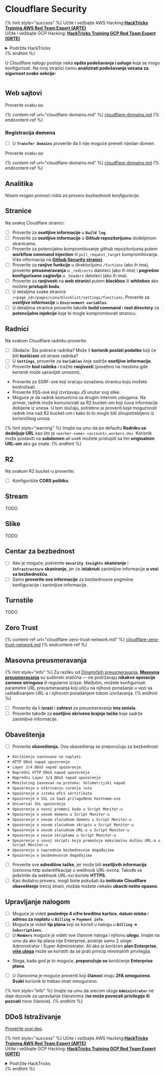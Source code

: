 # Cloudflare Security

{% hint style="success" %}
Učite i vežbajte AWS Hacking:<img src="../../.gitbook/assets/image (1) (1) (1).png" alt="" data-size="line">[**HackTricks Training AWS Red Team Expert (ARTE)**](https://training.hacktricks.xyz/courses/arte)<img src="../../.gitbook/assets/image (1) (1) (1).png" alt="" data-size="line">\
Učite i vežbajte GCP Hacking: <img src="../../.gitbook/assets/image (2).png" alt="" data-size="line">[**HackTricks Training GCP Red Team Expert (GRTE)**<img src="../../.gitbook/assets/image (2).png" alt="" data-size="line">](https://training.hacktricks.xyz/courses/grte)

<details>

<summary>Podržite HackTricks</summary>

* Proverite [**planove pretplate**](https://github.com/sponsors/carlospolop)!
* **Pridružite se** 💬 [**Discord grupi**](https://discord.gg/hRep4RUj7f) ili [**telegram grupi**](https://t.me/peass) ili **nas pratite** na **Twitteru** 🐦 [**@hacktricks\_live**](https://twitter.com/hacktricks_live)**.**
* **Podelite hakerske trikove slanjem PR-ova na** [**HackTricks**](https://github.com/carlospolop/hacktricks) i [**HackTricks Cloud**](https://github.com/carlospolop/hacktricks-cloud) github repozitorijume.

</details>
{% endhint %}

U Cloudflare nalogu postoje neka **opšta podešavanja i usluge** koja se mogu konfigurisati. Na ovoj stranici ćemo **analizirati podešavanja vezana za sigurnost svake sekcije:**

<figure><img src="../../.gitbook/assets/image (117).png" alt=""><figcaption></figcaption></figure>

## Web sajtovi

Proverite svaku sa:

{% content-ref url="cloudflare-domains.md" %}
[cloudflare-domains.md](cloudflare-domains.md)
{% endcontent-ref %}

### Registracija domena

* [ ] U **`Transfer Domains`** proverite da li nije moguće preneti nijedan domen.

Proverite svaku sa:

{% content-ref url="cloudflare-domains.md" %}
[cloudflare-domains.md](cloudflare-domains.md)
{% endcontent-ref %}

## Analitika

_Nisam mogao pronaći ništa za proveru bezbednosti konfiguracije._

## Stranice

Na svakoj Cloudflare stranici:

* [ ] Proverite za **osetljive informacije** u **`Build log`**.
* [ ] Proverite za **osetljive informacije** u **Github repozitorijumu** dodeljenom stranicama.
* [ ] Proverite za potencijalno kompromitovanje github repozitorijuma putem **workflow command injection** ili `pull_request_target` kompromitovanja. Više informacija na [**Github Security stranici**](../github-security/).
* [ ] Proverite za **ranjive funkcije** u direktorijumu `/fuctions` (ako ih ima), proverite **preusmeravanja** u `_redirects` datoteci (ako ih ima) i **pogrešno konfigurisane zaglavlja** u `_headers` datoteci (ako ih ima).
* [ ] Proverite za **ranjivosti** na **web stranici** putem **blackbox** ili **whitebox** ako možete **pristupiti kodu**.
* [ ] U detaljima svake stranice `/<page_id>/pages/view/blocklist/settings/functions`. Proverite za **osetljive informacije** u **`Environment variables`**.
* [ ] U detaljima stranice proverite takođe **build command** i **root directory** za **potencijalne injekcije** koje bi mogle kompromitovati stranicu.

## **Radnici**

Na svakom Cloudflare radniku proverite:

* [ ] Okidače: Šta pokreće radnika? Može li **korisnik poslati podatke** koji će biti **korišćeni** od strane radnika?
* [ ] U **`Settings`**, proverite za **`Variables`** koje sadrže **osetljive informacije**.
* [ ] Proverite **kod radnika** i tražite **ranjivosti** (posebno na mestima gde korisnik može upravljati unosom).
* Proverite za SSRF-ove koji vraćaju označenu stranicu koju možete kontrolisati.
* Proverite XSS-ove koji izvršavaju JS unutar svg slike.
* Moguće je da radnik komunicira sa drugim internim uslugama. Na primer, radnik može komunicirati sa R2 bucket-om koji čuva informacije dobijene iz unosa. U tom slučaju, potrebno je proveriti koje mogućnosti radnik ima nad R2 bucket-om i kako bi to moglo biti zloupotrebljeno iz korisničkog unosa.

{% hint style="warning" %}
Imajte na umu da po defaultu **Radniku se dodeljuje URL** kao što je `<worker-name>.<account>.workers.dev`. Korisnik može postaviti na **subdomen** ali uvek možete pristupiti sa tim **originalnim URL-om** ako ga znate.
{% endhint %}

## R2

Na svakom R2 bucket-u proverite:

* [ ] Konfigurišite **CORS politiku**.

## Stream

TODO

## Slike

TODO

## Centar za bezbednost

* [ ] Ako je moguće, pokrenite **`Security Insights`** **skaniranje** i **`Infrastructure`** **skaniranje**, jer će **istaknuti** zanimljive informacije **u vezi sa bezbednošću**.
* [ ] Samo **proverite ove informacije** za bezbednosne pogrešne konfiguracije i zanimljive informacije.

## Turnstile

TODO

## **Zero Trust**

{% content-ref url="cloudflare-zero-trust-network.md" %}
[cloudflare-zero-trust-network.md](cloudflare-zero-trust-network.md)
{% endcontent-ref %}

## Masovna preusmeravanja

{% hint style="info" %}
Za razliku od [Dinamičkih preusmeravanja](https://developers.cloudflare.com/rules/url-forwarding/dynamic-redirects/), [**Masovna preusmeravanja**](https://developers.cloudflare.com/rules/url-forwarding/bulk-redirects/) su suštinski statična — ne podržavaju **nikakve operacije zamene stringova** ili regularne izraze. Međutim, možete konfigurisati parametre URL preusmeravanja koji utiču na njihovo ponašanje u vezi sa usklađivanjem URL-a i njihovim ponašanjem tokom izvršavanja.
{% endhint %}

* [ ] Proverite da li **izrazi** i **zahtevi** za preusmeravanja **ima smisla**.
* [ ] Proverite takođe za **osetljive skrivene krajnje tačke** koje sadrže zanimljive informacije.

## Obaveštenja

* [ ] Proverite **obaveštenja.** Ova obaveštenja se preporučuju za bezbednost:
* `Korišćenje zasnovano na naplati`
* `HTTP DDoS napad upozorenje`
* `Layer 3/4 DDoS napad upozorenje`
* `Napredni HTTP DDoS napad upozorenje`
* `Napredni Layer 3/4 DDoS napad upozorenje`
* `Monitoring zasnovan na protoku: Volumetrijski napad`
* `Upozorenje o otkrivanju curenja ruta`
* `Upozorenje o isteku mTLS sertifikata`
* `Upozorenje o SSL za SaaS prilagođene hostname-ove`
* `Universal SSL upozorenje`
* `Upozorenje o novoj promeni koda u Script Monitor-u`
* `Upozorenje o novom domenu u Script Monitor-u`
* `Upozorenje o novom zloćudnom domenu u Script Monitor-u`
* `Upozorenje o novom zloćudnom skriptu u Script Monitor-u`
* `Upozorenje o novom zloćudnom URL-u u Script Monitor-u`
* `Upozorenje o novim skriptama u Script Monitor-u`
* `Upozorenje o novoj skripti koja premašuje maksimalnu dužinu URL-a u Script Monitor-u`
* `Upozorenje o naprednim bezbednosnim događajima`
* `Upozorenje o bezbednosnim događajima`
* [ ] Proverite sve **odredišne tačke**, jer može biti **osetljivih informacija** (osnovna http autentifikacija) u webhook URL-ovima. Takođe se pobrinite da webhook URL-ovi koriste **HTTPS**.
* [ ] Kao dodatnu proveru, mogli biste pokušati da **imitirate Cloudflare obaveštenje** trećoj strani, možda možete nekako **ubaciti nešto opasno**.

## Upravljanje nalogom

* [ ] Moguće je videti **poslednje 4 cifre kreditne kartice**, **datum isteka** i **adresu za naplatu** u **`Billing` -> `Payment info`**.
* [ ] Moguće je videti **tip plana** koji se koristi u nalogu u **`Billing` -> `Subscriptions`**.
* [ ] U **`Members`** moguće je videti sve članove naloga i njihovu **ulogu**. Imajte na umu da ako tip plana nije Enterprise, postoje samo 2 uloge: Administrator i Super Administrator. Ali ako je korišćen **plan Enterprise**, [**više uloga**](https://developers.cloudflare.com/fundamentals/account-and-billing/account-setup/account-roles/) može se koristiti da se prati princip minimalnih privilegija.
* Stoga, kada god je to moguće, **preporučuje se** korišćenje **Enterprise plana**.
* [ ] U članovima je moguće proveriti koji **članovi** imaju **2FA omogućeno**. **Svaki** korisnik bi trebao imati omogućeno.

{% hint style="info" %}
Imajte na umu da srećom uloga **`Administrator`** ne daje dozvole za upravljanje članstvima (**ne može povećati privilegije ili pozvati** nove članove).
{% endhint %}

## DDoS Istraživanje

[Proverite ovaj deo](cloudflare-domains.md#cloudflare-ddos-protection).

{% hint style="success" %}
Učite i vežbajte AWS Hacking:<img src="../../.gitbook/assets/image (1) (1) (1).png" alt="" data-size="line">[**HackTricks Training AWS Red Team Expert (ARTE)**](https://training.hacktricks.xyz/courses/arte)<img src="../../.gitbook/assets/image (1) (1) (1).png" alt="" data-size="line">\
Učite i vežbajte GCP Hacking: <img src="../../.gitbook/assets/image (2).png" alt="" data-size="line">[**HackTricks Training GCP Red Team Expert (GRTE)**<img src="../../.gitbook/assets/image (2).png" alt="" data-size="line">](https://training.hacktricks.xyz/courses/grte)

<details>

<summary>Podržite HackTricks</summary>

* Proverite [**planove pretplate**](https://github.com/sponsors/carlospolop)!
* **Pridružite se** 💬 [**Discord grupi**](https://discord.gg/hRep4RUj7f) ili [**telegram grupi**](https://t.me/peass) ili **nas pratite** na **Twitteru** 🐦 [**@hacktricks\_live**](https://twitter.com/hacktricks_live)**.**
* **Podelite hakerske trikove slanjem PR-ova na** [**HackTricks**](https://github.com/carlospolop/hacktricks) i [**HackTricks Cloud**](https://github.com/carlospolop/hacktricks-cloud) github repozitorijume.

</details>
{% endhint %}
